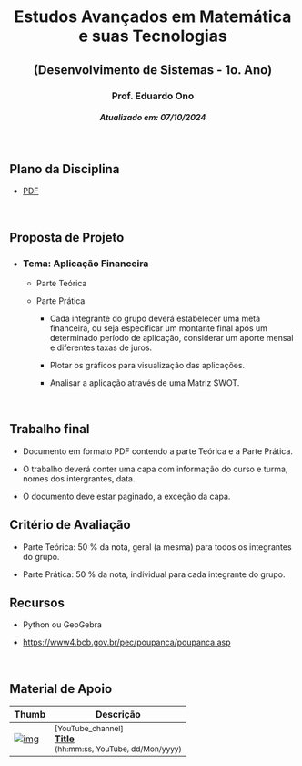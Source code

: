 <h1 align="center">Estudos Avançados em Matemática e suas Tecnologias</h1>
<h2 align="center">(Desenvolvimento de Sistemas - 1o. Ano)</h2>
<h3 align="center">Prof. Eduardo Ono</h3>
<h5 align="center">Atualizado em: 07/10/2024</h5>

&nbsp;

## Plano da Disciplina

* [PDF](./612-MTec-PI-2024_Estudos-Avancados-em-Matematica-e-suas-Tecnologias-3o-Ano.pdf)

&nbsp;

## Proposta de Projeto

* ### Tema: Aplicação Financeira

  * Parte Teórica

  * Parte Prática

    * Cada integrante do grupo deverá estabelecer uma meta financeira, ou seja especificar um montante final após um determinado período de aplicação, considerar um aporte mensal e diferentes taxas de juros.

    * Plotar os gráficos para visualização das aplicações.

    * Analisar a aplicação através de uma Matriz SWOT.

&nbsp;

## Trabalho final

* Documento em formato PDF contendo a parte Teórica e a Parte Prática.

* O trabalho deverá conter uma capa com informação do curso e turma, nomes dos intergrantes, data.

* O documento deve estar paginado, a exceção da capa.

## Critério de Avaliação

* Parte Teórica: 50 % da nota, geral (a mesma) para todos os integrantes do grupo.

* Parte Prática: 50 % da nota, individual para cada integrante do grupo.

## Recursos

* Python ou GeoGebra

* <https://www4.bcb.gov.br/pec/poupanca/poupanca.asp>

&nbsp;

## Material de Apoio

| Thumb | Descrição |
| --- | --- |
| [![img](https://img.youtube.com/vi/-n8_IZbVAyw/default.jpg)](https://www.youtube.com/watch?v=-n8_IZbVAyw) | <sup>[YouTube_channel]</sup><br>[__Title__](https://www.youtube.com/watch?v=-n8_IZbVAyw)<br><sub>(hh:mm:ss, YouTube, dd/Mon/yyyy)</sub> |


&nbsp;
